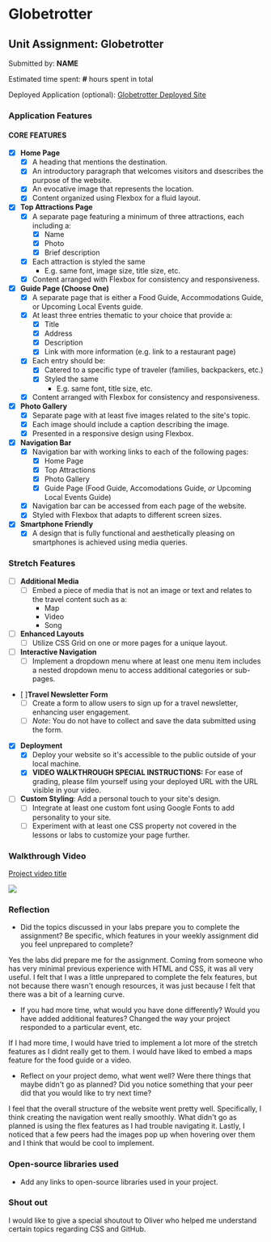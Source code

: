 # Globetrotter
## Unit Assignment: Globetrotter

Submitted by: **NAME**

Estimated time spent: **#** hours spent in total

Deployed Application (optional): [Globetrotter Deployed Site](https://globetrotter-murex.vercel.app/index.html)

### Application Features

#### CORE FEATURES

- [X] **Home Page**
  - [X] A heading that mentions the destination.
  - [X] An introductory paragraph that welcomes visitors and dsescribes the purpose of the website. 
  - [X] An evocative image that represents the location.
  - [X] Content organized using Flexbox for a fluid layout.

- [X] **Top Attractions Page**
  - [X] A separate page featuring a minimum of three attractions, each including a:
    - [X] Name
    - [X] Photo
    - [X] Brief description
  - [X] Each attraction is styled the same
    - E.g. same font, image size, title size, etc. 
  - [X] Content arranged with Flexbox for consistency and responsiveness.

- [X] **Guide Page (Choose One)**
  - [X] A separate page that is either a Food Guide, Accommodations Guide, or Upcoming Local Events guide.
  - [X] At least three entries thematic to your choice that provide a:
    - [X] Title
    - [X] Address
    - [X] Description
    - [X] Link with more information (e.g. link to a restaurant page)
  - [X] Each entry should be:
    - [X] Catered to a specific type of traveler (families, backpackers, etc.)
    - [X] Styled the same
      - E.g. same font, title size, etc.
  - [X] Content arranged with Flexbox for consistency and responsiveness. 

- [X] **Photo Gallery**
  - [X] Separate page with at least five images related to the site's topic.
  - [X] Each image should include a caption describing the image.
  - [X] Presented in a responsive design using Flexbox.

- [X] **Navigation Bar**
  - [X] Navigation bar with working links to each of the following pages:
    - [X] Home Page
    - [X] Top Attractions
    - [X] Photo Gallery
    - [X] Guide Page (Food Guide, Accomodations Guide, _or_ Upcoming Local Events Guide)
  - [X] Navigation bar can be accessed from each page of the website.
  - [X] Styled with Flexbox that adapts to different screen sizes.  

- [X] **Smartphone Friendly**
  - [X] A design that is fully functional and aesthetically pleasing on smartphones is achieved using media queries.

### Stretch Features

- [ ] **Additional Media**
  - [ ] Embed a piece of media that is not an image or text and relates to the travel content such as a:
    - Map
    - Video
    - Song

- [ ] **Enhanced Layouts**
  - [ ] Utilize CSS Grid on one or more pages for a unique layout.

- [ ] **Interactive Navigation**
  - [ ] Implement a dropdown menu where at least one menu item includes a nested dropdown menu to access additional categories or sub-pages.

- [ ]**Travel Newsletter Form**
  - [ ] Create a form to allow users to sign up for a travel newsletter, enhancing user engagement.
  - [ ] *Note*: You do not have to collect and save the data submitted using the form. 

- [X] **Deployment**
  - [X] Deploy your website so it's accessible to the public outside of your local machine. 
  - [X] **VIDEO WALKTHROUGH SPECIAL INSTRUCTIONS:** For ease of grading, please film yourself using your deployed URL with the URL visible in your video. 

- [ ] **Custom Styling**: Add a personal touch to your site's design.
  - [ ] Integrate at least one custom font using Google Fonts to add personality to your site.
  - [ ] Experiment with at least one CSS property not covered in the lessons or labs to customize your page further.

### Walkthrough Video

<a href="https://www.loom.com/share/2d6dce93201044c4b301a9409c76d87e?sid=8afd99a1-fd22-4db2-b0fc-59bba33d4b65">
   <p>Project video title</p>
   <img style="max-width:300px;" src="https://cdn.loom.com/sessions/thumbnails/YOUR_VIDEO_ID-with-play.gif">
</a>

### Reflection

* Did the topics discussed in your labs prepare you to complete the assignment? Be specific, which features in your weekly assignment did you feel unprepared to complete?

Yes the labs did prepare me for the assignment. Coming from someone who has very minimal previous experience with HTML and CSS, it was all very useful. I felt that I was a little unprepared to complete the felx features, but not because there wasn't enough resources, it was just because I felt that there was a bit of a learning curve.

* If you had more time, what would you have done differently? Would you have added additional features? Changed the way your project responded to a particular event, etc.
  
If I had more time, I would have tried to implement a lot more of the stretch features as I didnt really get to them. I would have liked to embed a maps feature for the food guide or a video.

* Reflect on your project demo, what went well? Were there things that maybe didn't go as planned? Did you notice something that your peer did that you would like to try next time?

I feel that the overall structure of the website went pretty well. Specifically, I think creating the navigation went really smoothly. What didn't go as planned is using the flex features as I had trouble navigating it. Lastly, I noticed that a few peers had the images pop up when hovering over them and I think that would be cool to implement.

### Open-source libraries used

- Add any links to open-source libraries used in your project.

### Shout out

I would like to give a special shoutout to Oliver who helped me understand certain topics regarding CSS and GitHub.
